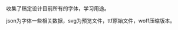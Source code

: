 <!--
 * @Author: ShawnPhang
 * @Date: 2022-02-20 17:18:45
 * @Description: 
 * @LastEditors: ShawnPhang
 * @LastEditTime: 2022-02-20 18:17:49
 * @site: book.palxp.com / blog.palxp.com
-->
收集了稿定设计目前所有的字体，学习用途。

json为字体一些相关数据，svg为预览文件，ttf原始文件，woff压缩版本。